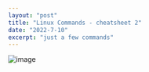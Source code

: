 ```yaml
---
layout: "post"
title: "Linux Commands - cheatsheet 2"
date: "2022-7-10"
excerpt: "just a few commands"
---
```


![image](https://user-images.githubusercontent.com/84411817/178165563-89ad432e-71b7-45a2-9803-314ffcb70cf8.png)
